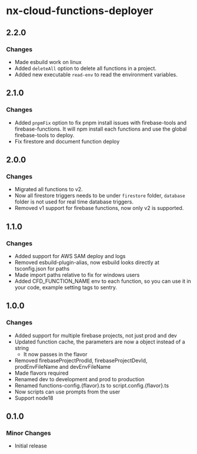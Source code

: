 # nx-cloud-functions-deployer

## 2.2.0

### Changes

-   Made esbuild work on linux
-   Added `deleteAll` option to delete all functions in a project.
-   Added new executable `read-env` to read the environment variables.

## 2.1.0

### Changes

-   Added `pnpmFix` option to fix pnpm install issues with firebase-tools and firebase-functions. It will npm install each functions and use the global firebase-tools to deploy.
-   Fix firestore and document function deploy

## 2.0.0

### Changes

-   Migrated all functions to v2.
-   Now all firestore triggers needs to be under `firestore` folder, `database` folder is not used for real time database triggers.
-   Removed v1 support for firebase functions, now only v2 is supported.

## 1.1.0

### Changes

-   Added support for AWS SAM deploy and logs
-   Removed esbuild-plugin-alias, now esbuild looks directly at tsconfig.json for paths
-   Made import paths relative to fix for windows users
-   Added CFD_FUNCTION_NAME env to each function, so you can use it in your code, example setting tags to sentry.

## 1.0.0

### Changes

-   Added support for multiple firebase projects, not just prod and dev
-   Updated function cache, the parameters are now a object instead of a string
    -   It now passes in the flavor
-   Removed firebaseProjectProdId, firebaseProjectDevId, prodEnvFileName and devEnvFileName
-   Made flavors required
-   Renamed dev to development and prod to production
-   Renamed functions-config.{flavor}.ts to script.config.{flavor}.ts
-   Now scripts can use prompts from the user
-   Support node18

## 0.1.0

### Minor Changes

-   Initial release
